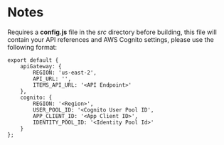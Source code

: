 # Notes

Requires a **config.js** file in the _src_ directory before building, this file will contain your API references and AWS Cognito settings, please use the following format:

```// config.js
export default {
    apiGateway: {
        REGION: 'us-east-2',
        API_URL: '',
        ITEMS_API_URL: '<API Endpoint>'
    },
    cognito: {
        REGION: '<Region>',
        USER_POOL_ID: '<Cognito User Pool ID',
        APP_CLIENT_ID: '<App Client ID>',
        IDENTITY_POOL_ID: '<Identity Pool Id>'
    }
};
```
